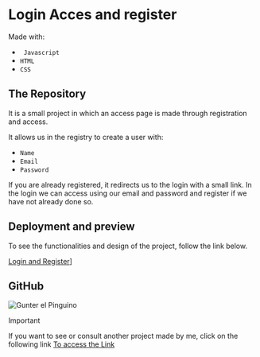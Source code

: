# Login Acces and register 

Made with:

- ` Javascript`
- `HTML`
- `CSS`

## The Repository

It is a small project in which an access page is made through registration and access.


It allows us in the registry to create a user with:
- `Name`
- `Email`
- `Password`

If you are already registered, it redirects us to the login with a small link.
In the login we can access using our email and password and register if we have not already done so.

## Deployment and preview

To see the functionalities and design of the project, follow the link below. 

[Login and Register](https://loginandacces.netlify.app/)]


## GitHub 

![Gunter el Pinguino](https://media2.giphy.com/media/DJ4twRO86FGy4/giphy.gif?cid=ecf05e47kcc4e000xf3u2tjrhv11p5ljqknbmvly8id88s6a&ep=v1_gifs_search&rid=giphy.gif&ct=g)

>[!IMPORTANT]
>If you want to see or consult another project made by me, click on the following link [ To access the Link](https://github.com/b00tc4mp/isdi-parttime-202309)
